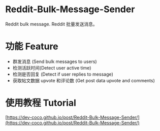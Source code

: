 # Reddit-Bulk-Message-Sender
Reddit bulk message. Reddit 批量发送消息。

# 功能 Feature
- 群发消息 (Send bulk messages to users)
- 检测活跃时间(Detect user active time)
- 检测是否回复 (Detect if user replies to message)
- 获取帖文数据 upvote 和评论数 (Get post data upvote and comments)

# 使用教程 Tutorial
[https://dev-coco.github.io/post/Reddit-Bulk-Message-Sender/](https://dev-coco.github.io/post/Reddit-Bulk-Message-Sender/)
